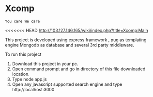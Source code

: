 # Xcomp 
    You care We care 
<<<<<<< HEAD
http://103.127.146.165/wiki/index.php?title=Xcomp:Main

This project is developed using express framework  , pug as templating engine Mongodb as database and several 3rd party middleware. 


To run this project 
1. Download this project in your pc.
2. Open command prompt and go in directory of this file downloaded location. 
3. Type node app.js
4. Open any javascript supported search engine and type http://localhost:3000 
